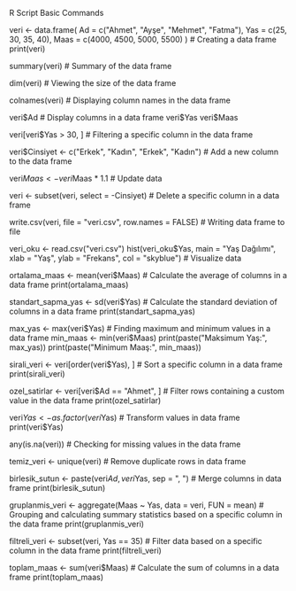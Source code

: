 R Script Basic Commands

veri <- data.frame( 
    Ad = c("Ahmet", "Ayşe", "Mehmet", "Fatma"),
    Yas = c(25, 30, 35, 40),
    Maas = c(4000, 4500, 5000, 5500)
)  # Creating a data frame
print(veri)

summary(veri) # Summary of the data frame

dim(veri) # Viewing the size of the data frame

colnames(veri) # Displaying column names in the data frame

veri$Ad  # Display columns in a data frame
veri$Yas
veri$Maas

veri[veri$Yas > 30, ] # Filtering a specific column in the data frame

veri$Cinsiyet <- c("Erkek", "Kadın", "Erkek", "Kadın") # Add a new column to the data frame

veri$Maas <- veri$Maas * 1.1  # Update data

veri <- subset(veri, select = -Cinsiyet)  # Delete a specific column in a data frame

write.csv(veri, file = "veri.csv", row.names = FALSE)  # Writing data frame to file

veri_oku <- read.csv("veri.csv")
hist(veri_oku$Yas, main = "Yaş Dağılımı", xlab = "Yaş", ylab = "Frekans", col = "skyblue")  # Visualize data

ortalama_maas <- mean(veri$Maas) # Calculate the average of columns in a data frame
print(ortalama_maas)

standart_sapma_yas <- sd(veri$Yas)  # Calculate the standard deviation of columns in a data frame
print(standart_sapma_yas)

max_yas <- max(veri$Yas)  # Finding maximum and minimum values in a data frame
min_maas <- min(veri$Maas)
print(paste("Maksimum Yaş:", max_yas))
print(paste("Minimum Maaş:", min_maas))

sirali_veri <- veri[order(veri$Yas), ]  # Sort a specific column in a data frame
print(sirali_veri)

ozel_satirlar <- veri[veri$Ad == "Ahmet", ]  # Filter rows containing a custom value in the data frame
print(ozel_satirlar)

veri$Yas <- as.factor(veri$Yas)  # Transform values in data frame
print(veri$Yas)

any(is.na(veri))  # Checking for missing values in the data frame

temiz_veri <- unique(veri)  # Remove duplicate rows in data frame

birlesik_sutun <- paste(veri$Ad, veri$Yas, sep = ", ")  # Merge columns in data frame
print(birlesik_sutun)

gruplanmis_veri <- aggregate(Maas ~ Yas, data = veri, FUN = mean)  # Grouping and calculating summary statistics based on a specific column in the data frame
print(gruplanmis_veri)

filtreli_veri <- subset(veri, Yas == 35)  # Filter data based on a specific column in the data frame
print(filtreli_veri)


toplam_maas <- sum(veri$Maas)  # Calculate the sum of columns in a data frame
print(toplam_maas)
